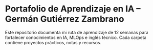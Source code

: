 # Portafolio de Aprendizaje en IA – Germán Gutiérrez Zambrano 
Este repositorio documenta mi ruta de aprendizaje de 12 semanas para fortalecer conocimientos en IA, MLOps e inglés técnico. 
Cada carpeta contiene proyectos prácticos, notas y recursos. 
